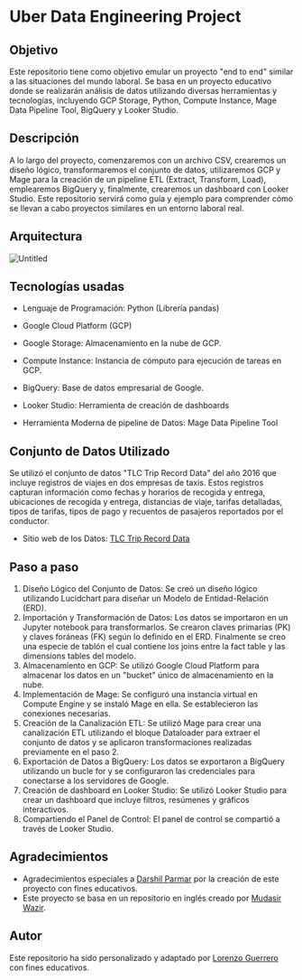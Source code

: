 # Uber Data Engineering Project


## Objetivo
Este repositorio tiene como objetivo emular un proyecto "end to end" similar a las situaciones del mundo laboral. Se basa en un proyecto educativo donde se realizarán análisis de datos utilizando diversas herramientas y tecnologías, incluyendo GCP Storage, Python, Compute Instance, Mage Data Pipeline Tool, BigQuery y Looker Studio.

## Descripción
A lo largo del proyecto, comenzaremos con un archivo CSV, crearemos un diseño lógico, transformaremos el conjunto de datos, utilizaremos GCP y Mage para la creación de un pipeline ETL (Extract, Transform, Load), emplearemos BigQuery y, finalmente, crearemos un dashboard con Looker Studio. Este repositorio servirá como guía y ejemplo para comprender cómo se llevan a cabo proyectos similares en un entorno laboral real.

## Arquitectura 
![Untitled](https://s3-us-west-2.amazonaws.com/secure.notion-static.com/9d483afa-835f-446b-9ae5-b5b00a794a84/Untitled.png)

## Tecnologías usadas
- Lenguaje de Programación: Python (Librería pandas)

- Google Cloud Platform (GCP)
- Google Storage: Almacenamiento en la nube de GCP.
- Compute Instance: Instancia de cómputo para ejecución de tareas en GCP.
- BigQuery: Base de datos empresarial de Google.
- Looker Studio: Herramienta de creación de dashboards
- Herramienta Moderna de pipeline de Datos: Mage Data Pipeline Tool

## Conjunto de Datos Utilizado

Se utilizó el conjunto de datos "TLC Trip Record Data" del año 2016 que incluye registros de viajes en dos empresas de taxis. Estos registros capturan información como fechas y horarios de recogida y entrega, ubicaciones de recogida y entrega, distancias de viaje, tarifas detalladas, tipos de tarifas, tipos de pago y recuentos de pasajeros reportados por el conductor.
- Sitio web de los Datos: [TLC Trip Record Data](https://www.nyc.gov/site/tlc/about/tlc-trip-record-data.page)

## Paso a paso
1. Diseño Lógico del Conjunto de Datos: Se creó un diseño lógico utilizando Lucidchart para diseñar un Modelo de Entidad-Relación (ERD).
2. Importación y Transformación de Datos: Los datos se importaron en un Jupyter notebook para transformarlos. Se crearon claves primarias (PK) y claves foráneas (FK) según lo definido en el ERD. Finalmente se creo una especie de tablón el cual contiene los joins entre la fact table y las dimensions tables del modelo.
3. Almacenamiento en GCP: Se utilizó Google Cloud Platform para almacenar los datos en un "bucket" único de almacenamiento en la nube.
4. Implementación de Mage: Se configuró una instancia virtual en Compute Engine y se instaló Mage en ella. Se establecieron las conexiones necesarias.
5. Creación de la Canalización ETL: Se utilizó Mage para crear una canalización ETL utilizando el bloque Dataloader para extraer el conjunto de datos y se aplicaron transformaciones realizadas previamente en el paso 2.
6. Exportación de Datos a BigQuery: Los datos se exportaron a BigQuery utilizando un bucle for y se configuraron las credenciales para conectarse a los servidores de Google.
7. Creación de dashboard en Looker Studio: Se utilizó Looker Studio para crear un dashboard que incluye filtros, resúmenes y gráficos interactivos.
8. Compartiendo el Panel de Control: El panel de control se compartió a través de Looker Studio.


## Agradecimientos

- Agradecimientos especiales a [Darshil Parmar](https://www.linkedin.com/in/darshil-parmar/) por la creación de este proyecto con fines educativos.
- Este proyecto se basa en un repositorio en inglés creado por [Mudasir Wazir](https://www.linkedin.com/in/mudasir-wazir/).

## Autor

Este repositorio ha sido personalizado y adaptado por [Lorenzo Guerrero](https://www.linkedin.com/feed/) con fines educativos.
